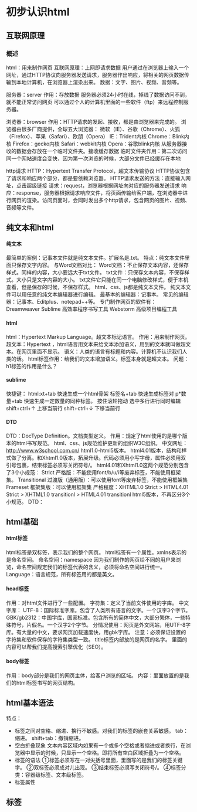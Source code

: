 # 初步认识html  

## 互联网原理

### 概述

html：用来制作网页
互联网原理：上网即请求数据
用户通过在浏览器上输入一个网址，通过HTTP协议向服务器发送请求，服务器作出响应，将相关的网页数据传输到本地计算机，在浏览器上渲染出来。
数据：文字、图片、视频、音频等。

服务器：server
作用：存放数据
服务器必须24小时在线，掉线了数据访问不到，就不能正常访问网页
可以通过个人的计算机里面的一些软件（ftp）来远程控制服务器。

浏览器：browser
作用：HTTP请求的发起、接收，都是由浏览器来完成的。
浏览器由很多厂商提供，全球五大浏览器：
微软（IE）、谷歌（Chrome）、火狐（Firefox）、苹果（Safari）、欧朋（Opera）
IE：Trident内核
Chrome：Blink内核
Firefox：gecko内核
Safari：webkit内核
Opera：谷歌blink内核
从服务器接收的数据会存放在一个临时文件夹。接收缓存数据
临时文件夹作用：第二次访问同一个网站速度会变快，因为第一次浏览的时候，大部分文件已经缓存在本地

http请求
HTTP：Hypertext Transfer Protocol，超文本传输协议
HTTP协议包含了请求和响应两个部分，都是要依赖浏览器。
HTTP请求发送的方法：直接输入网址，点击超级链接
请求：request，浏览器根据网址向对应的服务器发送请求
响应：response，服务器根据请求响应文件，将页面传输给客户端，在浏览器中进行网页的渲染。访问页面时，会同时发出多个http请求，包含网页的图片、视频、音频等文件。

## 纯文本和html

#### 纯文本
最简单的案例：记事本文件就是纯文本文件。扩展名是.txt。
特点：纯文本文件里面只保存文字内容。
与Word文档对比：
Word文档：不止保存文本内容，还保存样式。同样的内容，大小要远大于txt文件。
txt文件：只保存文本内容，不保存样式。大小只是文字内容的大小。
txt文件它只能在同一个电脑修改样式，便于本机查看，但是保存的时候，不保存样式。
html、css、js都是纯文本文件。
纯文本文件可以用任意的纯文本编辑器进行编辑。
最基本的编辑器：记事本。
常见的编辑器：记事本、Editplus、notepad++等。
专门制作网页的软件有：
	Dreamweaver
	Sublime		高效率程序书写工具
	Webstorm	高级项目编程工具
#### html
html：Hypertext Markup Language。超文本标记语言。
作用：用来制作网页。
超文本：Hypertext ，html语言用文本来给文本添加语义，用到的文本就叫做超文本。在网页里面不显示。
语义：人类的语言有标题和内容。计算机不认识我们人类的话。
html标签作用：给我们的文本增加语义。标签本身就是超文本。
问题：h1标签的作用是什么？

#### sublime
快捷键：
html:xt+tab        快速生成一个html骨架
标签名+tab	快速生成标签对
p*数量+tab	快速生成一定数量的同种标签。
按住滚轮拖动       选中多行进行同时编辑
shift+ctrl+↑	上移当前行
shift+ctrl+↓	下移当前行
#### DTD
DTD：DocType Definition。文档类型定义。
作用：规定了html使用的是哪个版本的html书写规范。
html、css、js规范维护更新的组织W3C组织。
中文网址：http://www.w3school.com.cn/
html1.0-html5版本。
html4.01版本，结构和样式做了分离。和Xhtml1.0版本，拓展升级。代码必须用小写字母，属性必须用双引号包裹，结束标签必须写关闭符号/。
html4.01和Xhtml1.0这两个规范分别包含了3个小规范：
Strict  		严格版：不能使用font/b/u/i等废弃标签，不能使用框架集。
Transitional	过渡版（通用版）：可以使用font等废弃标签，不能使用框架集
Frameset	框架集版：可以使用框架集
严格程度：XHTML1.0 Strict  >  HTML4.01 Strict  >  XHTML1.0 transitionl  > HTML4.01  transitionl
html5版本，不再区分3个小规范。
DTD：<!DOCTYPE html>

## html基础

#### html标签
html标签是双标签，表示我们的整个网页。
html标签有一个属性。xmlns表示的是命名空间。
命名空间：namespace
因为我们制作的网页给不同的用户来浏览，命名空间规定我们的标签代表的含义，必须将命名空间进行统一。
Language：语言规范，所有标签用的都是英文。
#### head标签
作用：对html文件进行了一些配置。
字符集：定义了当前文件使用的字库。
中文字库：
UTF-8：国际标准字库。包含了人类所有语言的文字。一个汉字3个字节。
GBK/gb2312：中国字库，国家标准。包含所有的简体中文，大部分繁体，一些特殊符号，片假名。一个汉字2个字节。
分情况使用：网页是外文网站，用UTF-8字库。有大量的中文，要求网页加载速度快，用gbk字库。
注意：必须保证设置的字符集和软件保存的字符集类型一致。
title标签内部放的是网页的名字。
里面的内容可以帮我们提高搜索引擎优化（SEO）。
#### body标签
作用：body部分是我们的网页主体，给客户浏览的区域。
内容：里面放置的是我们的html标签书写的网页结构。

## html基本语法

特点：
- 标签之间对空格、缩进、换行不敏感。对我们的标签的嵌套关系敏感。
	tab：缩进。
	shift+tab：撤销缩进。
- 空白折叠现象
	文本内容区域内如果有一个或多个空格或者缩进或者换行，在浏览器中显示的时候，只显示一个空格。即将所有空白区域折叠为一个空格。
- 标签的语法
	①标签必须写在一对尖括号里面，里面写的是我们的标签关键字。
	②双标签必须成对儿出现。
	③结束标签必须写关闭符号/。
	④标签分类：容器级标签、文本级标签。
- 标签属性


## 标签
